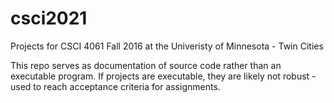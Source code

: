 # csci2021
Projects for CSCI 4061 Fall 2016 at the Univeristy of Minnesota - Twin Cities

This repo serves as documentation of source code rather than an executable program. If projects are executable, they are likely not robust - used to reach acceptance criteria for assignments.
